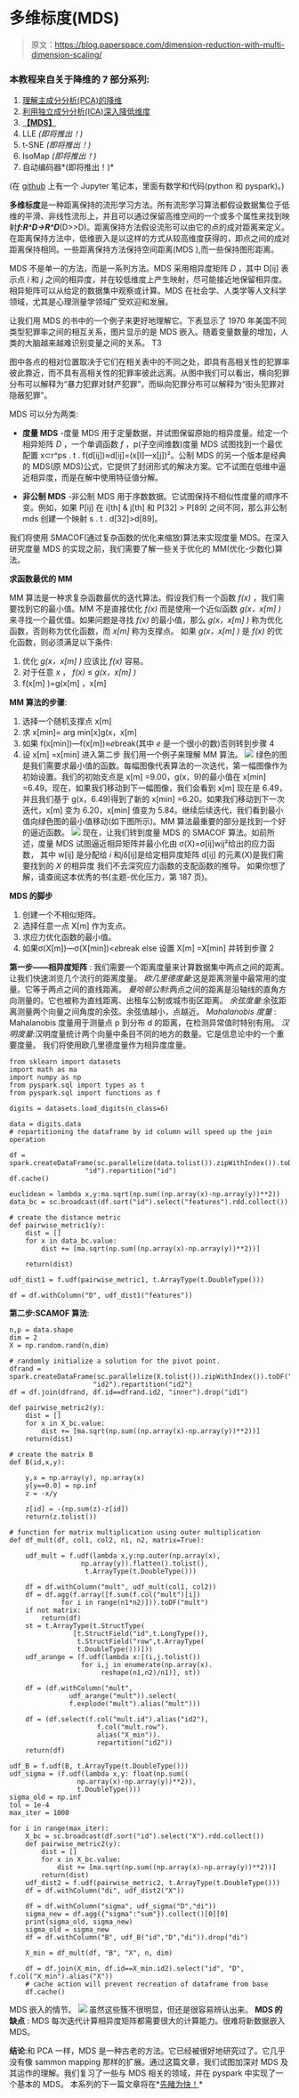 # 多维标度(MDS)

> 原文：<https://blog.paperspace.com/dimension-reduction-with-multi-dimension-scaling/>

### **本教程来自关于降维的 7 部分系列:**

1.  [理解主成分分析(PCA)的降维](https://blog.paperspace.com/dimension-reduction-with-principal-component-analysis/)
2.  [利用独立成分分析(ICA)深入降低维度](https://blog.paperspace.com/dimension-reduction-with-independent-components-analysis/)
3.  **[【MDS】](https://blog.paperspace.com/dimension-reduction-with-multi-dimension-scaling/)**
4.  LLE *(即将推出！)*
5.  t-SNE *(即将推出！)*
6.  IsoMap *(即将推出！)*
7.  自动编码器*(即将推出！)*

(在 [github](https://github.com/asdspal/dimRed) 上有一个 Jupyter 笔记本，里面有数学和代码(python 和 pyspark)。)

**多维标度**是一种距离保持的流形学习方法。所有流形学习算法都假设数据集位于低维的平滑、非线性流形上，并且可以通过保留高维空间的一个或多个属性来找到映射***f:R^D->R^D***(D>>D)。距离保持方法假设流形可以由它的点的成对距离来定义。在距离保持方法中，低维嵌入是以这样的方式从较高维度获得的，即点之间的成对距离保持相同。一些距离保持方法保持空间距离(MDS ),而一些保持图形距离。

MDS 不是单一的方法，而是一系列方法。MDS 采用相异度矩阵 *D* ，其中 D[ij] 表示点 *i* 和 *j* 之间的相异度，并在较低维度上产生映射，尽可能接近地保留相异度。相异矩阵可以从给定的数据集中观察或计算。MDS 在社会学、人类学等人文科学领域，尤其是心理测量学领域广受欢迎和发展。

让我们用 MDS 的书中的一个例子来更好地理解它。下表显示了 1970 年美国不同类型犯罪率之间的相互关系，图片显示的是 MDS 嵌入。随着变量数量的增加，人类的大脑越来越难识别变量之间的关系。
T3


图中各点的相对位置取决于它们在相关表中的不同之处，即具有高相关性的犯罪率彼此靠近，而不具有高相关性的犯罪率彼此远离。从图中我们可以看出，横向犯罪分布可以解释为“暴力犯罪对财产犯罪”，而纵向犯罪分布可以解释为“街头犯罪对隐蔽犯罪”。

MDS 可以分为两类:

*   **度量 MDS** -度量 MDS 用于定量数据，并试图保留原始的相异度量。给定一个相异矩阵 *D* ，一个单调函数 *f* ，p(子空间维数)度量 MDS 试图找到一个最优配置 x⊂r^ps . t . f(d[ij])≈d[ij]=(x[I]—x[j])²。公制 MDS 的另一个版本是经典的 MDS(原 MDS)公式，它提供了封闭形式的解决方案。它不试图在低维中逼近相异度，而是在解中使用特征值分解。

*   **非公制 MDS** -非公制 MDS 用于序数数据。它试图保持不相似性度量的顺序不变。例如，如果 P[ij] 在 i[th] & j[th] 和 P[32] > P[89] 之间不同，那么非公制 mds 创建一个映射 s . t . d[32]>d[89]。

我们将使用 SMACOF(通过复杂函数的优化来缩放)算法来实现度量 MDS。在深入研究度量 MDS 的实现之前，我们需要了解一些关于优化的 MM(优化-少数化)算法。

**求函数最优的 MM**

MM 算法是一种求复杂函数最优的迭代算法。假设我们有一个函数 *f(x)* ，我们需要找到它的最小值。MM 不是直接优化 *f(x)* 而是使用一个近似函数 *g(x，x[m] )* 来寻找一个最优值。如果问题是寻找 *f(x)* 的最小值，那么 *g(x，x[m] )* 称为优化函数，否则称为优化函数，而 *x[m]* 称为支撑点。
如果 *g(x，x[m] )* 是 *f(x)* 的优化函数，则必须满足以下条件:

1.  优化 *g(x，x[m] )* 应该比 *f(x)* 容易。
2.  对于任意 *x* ， *f(x)* ≤ *g(x，x[m] )*
3.  f(x[m] )=g(x[m] ，x[m]

**MM 算法的步骤**:

1.  选择一个随机支撑点 x[m]
2.  求 x[min]= arg min[x]g(x，x[m]
3.  如果 f(x[min])—f(x[m])≈*e*break(其中 *e* 是一个很小的数)否则转到步骤 4
4.  设 x[m] =x[min] 进入第二步
    我们用一个例子来理解 MM 算法。
    ![](img/c389e66b0d0fda5b18b14117b9350530.png)
    绿色的图是我们需要求最小值的函数。每幅图像代表算法的一次迭代，第一幅图像作为初始设置。我们的初始支点是 x[m] =9.00，g(x，9)的最小值在 x[min] =6.49。现在，如果我们移动到下一幅图像，我们会看到 x[m] 现在是 6.49，并且我们基于 g(x，6.49)得到了新的 x[min] =6.20。如果我们移动到下一次迭代，x[m] 变为 6.20，x[min] 值变为 5.84。继续后续迭代，我们看到最小值向绿色图的最小值移动(如下图所示)。MM 算法最重要的部分是找到一个好的逼近函数。
    ![](img/e7297f476d341772813fd64f3f740182.png)
    现在，让我们转到度量 MDS 的 SMACOF 算法。如前所述，度量 MDS 试图逼近相异矩阵并最小化由
    σ(X)=σ[ij]w[ij](δ[ij]d[ij](X))²给出的应力函数， 其中
    w[ij] 是分配给 *i* 和*j*δ[ij]是给定相异度矩阵
    d[ij] 的元素(X)是我们需要找到的 *X* 的相异度
    我们不去深究应力函数的支配函数的推导。 如果你想了解，请查阅这本优秀的书(主题-优化压力，第 187 页)。

**MDS 的脚步**

1.  创建一个不相似矩阵。
2.  选择任意一点 X[m] 作为支点。
3.  求应力优化函数的最小值。
4.  如果σ(X[m])—σ(X[min])<*e*break else 设置 X[m] =X[min] 并转到步骤 2

**第一步——相异度矩阵** :
我们需要一个距离度量来计算数据集中两点之间的距离。让我们快速浏览几个流行的距离度量。
*欧几里德度量*:这是距离测量中最常用的度量。它等于两点之间的直线距离。
*曼哈顿公制*:两点之间的距离是沿轴线的直角方向测量的。它也被称为直线距离、出租车公制或城市街区距离。
*余弦度量*:余弦距离测量两个向量之间角度的余弦。余弦值越小，点越近。
*Mahalanobis 度量* : Mahalanobis 度量用于测量点 p 到分布 d 的距离，在检测异常值时特别有用。
*汉明度量*:汉明度量统计两个向量中条目不同的地方的数量。它是信息论中的一个重要度量。
我们将使用欧几里德度量作为相异度度量。

```
from sklearn import datasets
import math as ma
import numpy as np
from pyspark.sql import types as t
from pyspark.sql import functions as f

digits = datasets.load_digits(n_class=6)

data = digits.data
# repartitioning the dataframe by id column will speed up the join operation 

df = spark.createDataFrame(sc.parallelize(data.tolist()).zipWithIndex()).toDF("features",
                   "id").repartition("id")
df.cache()

euclidean = lambda x,y:ma.sqrt(np.sum((np.array(x)-np.array(y))**2))
data_bc = sc.broadcast(df.sort("id").select("features").rdd.collect())

# create the distance metric
def pairwise_metric1(y):
    dist = []
    for x in data_bc.value:
        dist += [ma.sqrt(np.sum((np.array(x)-np.array(y))**2))]

    return(dist)

udf_dist1 = f.udf(pairwise_metric1, t.ArrayType(t.DoubleType()))

df = df.withColumn("D", udf_dist1("features")) 
```

**第二步:SCAMOF 算法**:

```
n,p = data.shape
dim = 2
X = np.random.rand(n,dim)

# randomly initialize a solution for the pivot point.
dfrand = spark.createDataFrame(sc.parallelize(X.tolist()).zipWithIndex()).toDF("X", 
                     "id2").repartition("id2")
df = df.join(dfrand, df.id==dfrand.id2, "inner").drop("id1")

def pairwise_metric2(y):
    dist = []
    for x in X_bc.value:
        dist += [ma.sqrt(np.sum((np.array(x)-np.array(y))**2))]
    return(dist)

# create the matrix B
def B(id,x,y):

    y,x = np.array(y), np.array(x) 
    y[y==0.0] = np.inf
    z = -x/y

    z[id] = -(np.sum(z)-z[id])
    return(z.tolist())

# function for matrix multiplication using outer multiplication
def df_mult(df, col1, col2, n1, n2, matrix=True):

    udf_mult = f.udf(lambda x,y:np.outer(np.array(x), 
                  np.array(y)).flatten().tolist(),
                   t.ArrayType(t.DoubleType()))

    df = df.withColumn("mult", udf_mult(col1, col2))
    df = df.agg(f.array([f.sum(f.col("mult")[i]) 
             for i in range(n1*n2)])).toDF("mult")
    if not matrix:
        return(df)
    st = t.ArrayType(t.StructType(
                [t.StructField("id",t.LongType()),
                 t.StructField("row",t.ArrayType(
                 t.DoubleType()))]))
    udf_arange = (f.udf(lambda x:[(i,j.tolist()) 
                  for i,j in enumerate(np.array(x).
                       reshape(n1,n2)/n1)], st))

    df = (df.withColumn("mult", 
               udf_arange("mult")).select(
               f.explode("mult").alias("mult")))

    df = (df.select(f.col("mult.id").alias("id2"),
                      f.col("mult.row").
                      alias("X_min")).
                      repartition("id2"))
    return(df)

udf_B = f.udf(B, t.ArrayType(t.DoubleType()))
udf_sigma = (f.udf(lambda x,y: float(np.sum((
                 np.array(x)-np.array(y))**2)), 
                 t.DoubleType()))
sigma_old = np.inf
tol = 1e-4
max_iter = 1000

for i in range(max_iter):
    X_bc = sc.broadcast(df.sort("id").select("X").rdd.collect())
    def pairwise_metric2(y):
        dist = []
        for x in X_bc.value:
            dist += [ma.sqrt(np.sum((np.array(x)-np.array(y))**2))]
        return(dist)
    udf_dist2 = f.udf(pairwise_metric2, t.ArrayType(t.DoubleType()))
    df = df.withColumn("di", udf_dist2("X"))

    df = df.withColumn("sigma", udf_sigma("D","di"))
    sigma_new = df.agg({"sigma":"sum"}).collect()[0][0]
    print(sigma_old, sigma_new)
    sigma_old = sigma_new
    df = df.withColumn("B", udf_B("id","D","di")).drop("di")

    X_min = df_mult(df, "B", "X", n, dim)

    df = df.join(X_min, df.id==X_min.id2).select("id", "D", f.col("X_min").alias("X"))
    # cache action will prevent recreation of dataframe from base
    df.cache() 
```

MDS 嵌入的情节。
![](img/fe9c86ebd6845cf9c46c1e7ca0108382.png)
虽然这些簇不很明显，但还是很容易辨认出来。
**MDS 的缺点** :
MDS 每次迭代计算相异度矩阵都需要很大的计算能力。很难将新数据嵌入 MDS。

**结论**:和 PCA 一样，MDS 是一种古老的方法。它已经被很好地研究过了。它几乎没有像 sammon mapping 那样的扩展。通过这篇文章，我们试图加深对 MDS 及其运作的理解。我们复习了一些与 MDS 相关的领域，并在 pyspark 中实现了一个基本的 MDS。
本系列的下一篇文章将在*[先睹为快！](https://blog.paperspace.com/p/a6ee6e43-8af7-4de4-85fc-5bc8d90c789e/)*